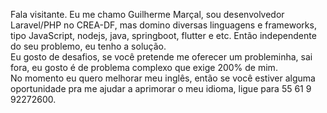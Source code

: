 Fala visitante. Eu me chamo Guilherme Marçal, sou desenvolvedor Laravel/PHP no CREA-DF, mas domino diversas linguagens e frameworks, tipo JavaScript, nodejs, java, springboot, flutter e etc. Então independente do seu problemo, eu tenho a solução. <br> 
Eu gosto de desafios, se você pretende me oferecer um probleminha, sai fora, eu gosto é de problema complexo que exige 200% de mim. <br>
No momento eu quero melhorar meu inglês, então se você estiver alguma oportunidade pra me ajudar a aprimorar o meu idioma, ligue para 55 61 9 92272600.

